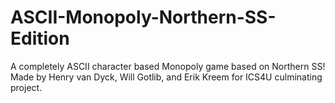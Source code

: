 # ASCII-Monopoly-Northern-SS-Edition
 A completely ASCII character based Monopoly game based on Northern SS! Made by Henry van Dyck, Will Gotlib, and Erik Kreem for ICS4U culminating project.
